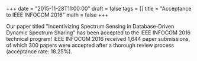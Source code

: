 +++
date = "2015-11-28T11:00:00"
draft = false
tags = []
title = "Acceptance to IEEE INFOCOM 2016"
math = false
+++

Our paper titled "Incentivizing Spectrum Sensing in Database-Driven Dynamic Spectrum Sharing" has been accepted to the IEEE INFOCOM 2016 technical program! IEEE INFOCOM 2016 received 1,644 paper submissions, of which 300 papers were accepted after a thorough review process (acceptance rate: 18.25%).

